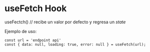 # useFetch Hook

useFectch() // recibe un valor por defecto y regresa un _state_

Ejemplo de uso:
```
const url = 'endpoint api'
const { data: null, loading: true, error: null } = useFetch(url);
```

